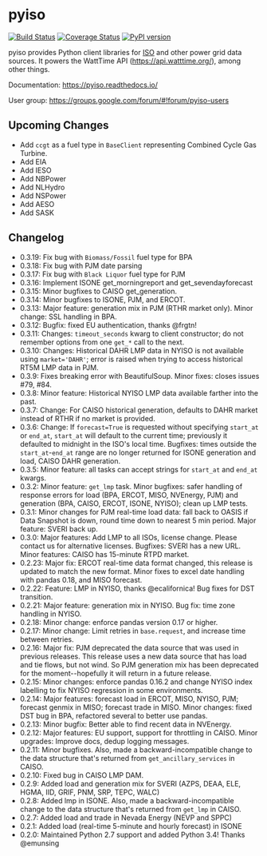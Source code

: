 pyiso
============

[![Build Status](https://travis-ci.org/WattTime/pyiso.svg?branch=master)](https://travis-ci.org/WattTime/pyiso)
[![Coverage Status](https://coveralls.io/repos/WattTime/pyiso/badge.svg?branch=master)](https://coveralls.io/r/WattTime/pyiso?branch=master)
[![PyPI version](https://badge.fury.io/py/pyiso.svg)](https://badge.fury.io/py/pyiso)

pyiso provides Python client libraries for [ISO](https://www.epsa.org/industry/primer/?fa=rto) and other power grid data sources.
It powers the WattTime API (https://api.watttime.org/), among other things.

Documentation: https://pyiso.readthedocs.io/

User group: https://groups.google.com/forum/#!forum/pyiso-users

Upcoming Changes
----------------
* Add `ccgt` as a fuel type in `BaseClient` representing Combined Cycle Gas Turbine.
* Add EIA
* Add IESO
* Add NBPower
* Add NLHydro
* Add NSPower
* Add AESO
* Add SASK

Changelog
---------
* 0.3.19: Fix bug with `Biomass/Fossil` fuel type for BPA
* 0.3.18: Fix bug with PJM date parsing
* 0.3.17: Fix bug with `Black Liquor` fuel type for PJM
* 0.3.16: Implement ISONE get_morningreport and get_sevendayforecast
* 0.3.15: Minor bugfixes to CAISO get_generation. 
* 0.3.14: Minor bugfixes to ISONE, PJM, and ERCOT. 
* 0.3.13: Major feature: generation mix in PJM (RTHR market only). Minor change: SSL handling in BPA.
* 0.3.12: Bugfix: fixed EU authentication, thanks @frgtn!
* 0.3.11: Changes: `timeout_seconds` kwarg to client constructor; do not remember options from one `get_*` call to the next.
* 0.3.10: Changes: Historical DAHR LMP data in NYISO is not available using `market='DAHR'`; error is raised when trying to access historical RT5M LMP data in PJM.
* 0.3.9: Fixes breaking error with BeautifulSoup. Minor fixes: closes issues #79, #84.
* 0.3.8: Minor feature: Historical NYISO LMP data available farther into the past.
* 0.3.7: Change: For CAISO historical generation, defaults to DAHR market instead of RTHR if no market is provided.
* 0.3.6: Change: If `forecast=True` is requested without specifying `start_at` or `end_at`, `start_at` will default to the current time; previously it defaulted to midnight in the ISO's local time. Bugfixes: times outside the `start_at`-`end_at` range are no longer returned for ISONE generation and load, CAISO DAHR generation.
* 0.3.5: Minor feature: all tasks can accept strings for `start_at` and `end_at` kwargs.
* 0.3.2: Minor feature: `get_lmp` task. Minor bugfixes: safer handling of response errors for load (BPA, ERCOT, MISO, NVEnergy, PJM) and generation (BPA, CAISO, ERCOT, ISONE, NYISO); clean up LMP tests.
* 0.3.1: Minor changes for PJM real-time load data: fall back to OASIS if Data Snapshot is down, round time down to nearest 5 min period. Major feature: SVERI back up.
* 0.3.0: Major features: Add LMP to all ISOs, license change. Please contact us for alternative licenses. Bugfixes: SVERI has a new URL. Minor features: CAISO has 15-minute RTPD market.
* 0.2.23: Major fix: ERCOT real-time data format changed, this release is updated to match the new format. Minor fixes to excel date handling with pandas 0.18, and MISO forecast.
* 0.2.22: Feature: LMP in NYISO, thanks @ecalifornica! Bug fixes for DST transition.
* 0.2.21: Major feature: generation mix in NYISO. Bug fix: time zone handling in NYISO.
* 0.2.18: Minor change: enforce pandas version 0.17 or higher.
* 0.2.17: Minor change: Limit retries in `base.request`, and increase time between retries.
* 0.2.16: Major fix: PJM deprecated the data source that was used in previous releases. This release uses a new data source that has load and tie flows, but not wind. So PJM generation mix has been deprecated for the moment--hopefully it will return in a future release.
* 0.2.15: Minor changes: enforce pandas 0.16.2 and change NYISO index labelling to fix NYISO regression in some environments.
* 0.2.14: Major features: forecast load in ERCOT, MISO, NYISO, PJM; forecast genmix in MISO; forecast trade in MISO. Minor changes: fixed DST bug in BPA, refactored several to better use pandas.
* 0.2.13: Minor bugfix: Better able to find recent data in NVEnergy.
* 0.2.12: Major features: EU support, support for throttling in CAISO. Minor upgrades: Improve docs, dedup logging messages.
* 0.2.11: Minor bugfixes. Also, made a backward-incompatible change to the data structure that's returned from `get_ancillary_services` in CAISO.
* 0.2.10: Fixed bug in CAISO LMP DAM.
* 0.2.9: Added load and generation mix for SVERI (AZPS, DEAA, ELE, HGMA, IID, GRIF, PNM, SRP, TEPC, WALC)
* 0.2.8: Added lmp in ISONE. Also, made a backward-incompatible change to the data structure that's returned from `get_lmp` in CAISO.
* 0.2.7: Added load and trade in Nevada Energy (NEVP and SPPC)
* 0.2.1: Added load (real-time 5-minute and hourly forecast) in ISONE
* 0.2.0: Maintained Python 2.7 support and added Python 3.4! Thanks @emunsing
